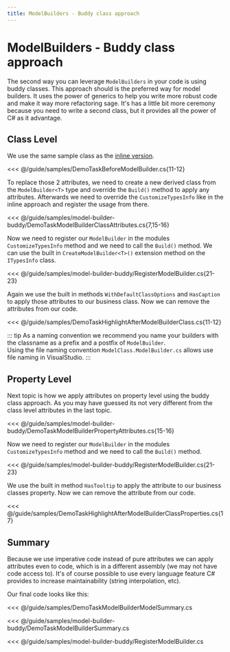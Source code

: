 ```yaml
---
title: ModelBuilders - Buddy class approach
---
```


# ModelBuilders - Buddy class approach

The second way you can leverage `ModelBuilders` in your code is using buddy classes. This approach should is the preferred way for model builders. It uses the power of generics to help you write more robust code and make it way more refactoring sage. It's has a little bit more ceremony because you need to write a second class, but it provides all the power of C# as it advantage. 

## Class Level

We use the same sample class as the [inline version](model-builders-inline.md).

<<< @/guide/samples/DemoTaskBeforeModelBuilder.cs{11-12}

To replace those 2 attributes, we need to create a new derived class from the `ModelBuilder<T>` type and override the `Build()` method to apply any attributes. Afterwards we need to override the `CustomizeTypesInfo` like in the inline approach and register the usage from there. 

<<< @/guide/samples/model-builder-buddy/DemoTaskModelBuilderClassAttributes.cs{7,15-16}

Now we need to register our `ModelBuilder` in the modules `CustomizeTypesInfo` method and we need to call the `Build()` method. We can use the built in `CreateModelBuilder<T>()` extension method on the `ITypesInfo` class. 

<<< @/guide/samples/model-builder-buddy/RegisterModelBuilder.cs{21-23}

Again we use the built in methods `WithDefaultClassOptions` and `HasCaption` to apply those attributes to our business class. Now we can remove the attributes from our code.

<<< @/guide/samples/DemoTaskHighlightAfterModelBuilderClass.cs{11-12}

::: tip
As a naming convention we recommend you name your builders with the classname as a prefix and a postfix of `ModelBuilder`.  
Using the file naming convention `ModelClass.ModelBuilder.cs` allows use file naming in VisualStudio.
:::

## Property Level

Next topic is how we apply attributes on property level using the buddy class approach. As you may have guessed its not very different from the class level attributes in the last topic.

<<< @/guide/samples/model-builder-buddy/DemoTaskModelBuilderPropertyAttributes.cs{15-16}

Now we need to register our `ModelBuilder` in the modules `CustomizeTypesInfo` method and we need to call the `Build()` method.

<<< @/guide/samples/model-builder-buddy/RegisterModelBuilder.cs{21-23}

We use the built in method `HasTooltip` to apply the attribute to our business classes property. Now we can remove the attribute from our code.

<<< @/guide/samples/DemoTaskHighlightAfterModelBuilderClassProperties.cs{17}

## Summary

Because we use imperative code instead of pure attributes we can apply attributes even to code, which is in a different assembly (we may not have code access to). It's of course possible to use every language feature C# provides to increase maintainability (string interpolation, etc).

Our final code looks like this:

<<< @/guide/samples/DemoTaskModelBuilderModelSummary.cs

<<< @/guide/samples/model-builder-buddy/DemoTaskModelBuilderSummary.cs

<<< @/guide/samples/model-builder-buddy/RegisterModelBuilder.cs